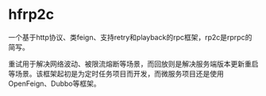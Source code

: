 # hfrp2c
一个基于http协议、类feign、支持retry和playback的rpc框架，rp2c是rprpc的简写。

重试用于解决网络波动、被限流熔断等场景，而回放则是解决服务端版本更新重启等场景。该框架起初是为定时任务项目而开发，而微服务项目还是使用OpenFeign、Dubbo等框架。